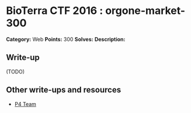 # BioTerra CTF 2016 : orgone-market-300

**Category:** Web
**Points:** 300
**Solves:**
**Description:**



## Write-up

(TODO)

## Other write-ups and resources

* [P4 Team](https://github.com/p4-team/ctf/tree/master/2016-08-21-bioterra-ctf/orgone_market)
